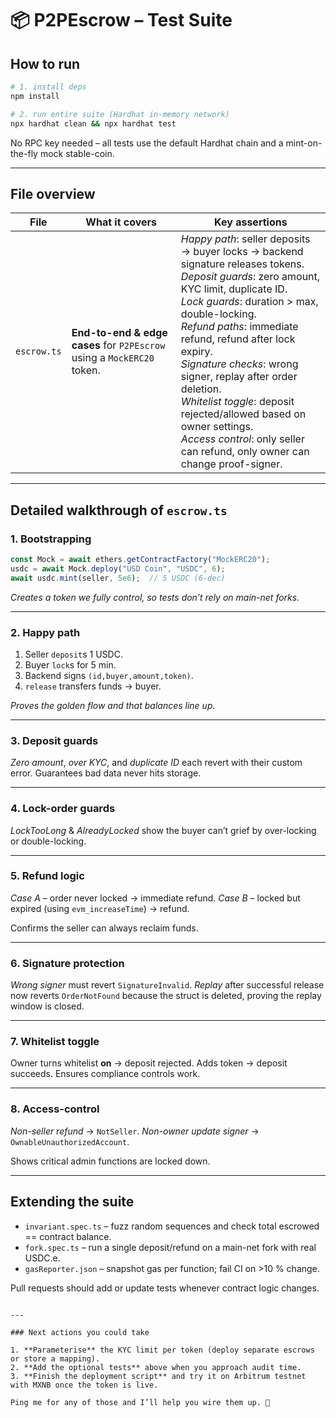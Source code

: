 # 📦 P2PEscrow – Test Suite

## How to run

```bash
# 1. install deps
npm install

# 2. run entire suite (Hardhat in-memory network)
npx hardhat clean && npx hardhat test
````

No RPC key needed – all tests use the default Hardhat chain and a
mint-on-the-fly mock stable-coin.

---

## File overview

| File        | What it covers                                                         | Key assertions                                                                                                                                                                                                                                                                                                                                                                                                                                                                           |
| ----------- | ---------------------------------------------------------------------- | ---------------------------------------------------------------------------------------------------------------------------------------------------------------------------------------------------------------------------------------------------------------------------------------------------------------------------------------------------------------------------------------------------------------------------------------------------------------------------------------- |
| `escrow.ts` | **End-to-end & edge cases** for `P2PEscrow` using a `MockERC20` token. | *Happy path*: seller deposits → buyer locks → backend signature releases tokens.<br>*Deposit guards*: zero amount, KYC limit, duplicate ID.<br>*Lock guards*: duration > max, double-locking.<br>*Refund paths*: immediate refund, refund after lock expiry.<br>*Signature checks*: wrong signer, replay after order deletion.<br>*Whitelist toggle*: deposit rejected/allowed based on owner settings.<br>*Access control*: only seller can refund, only owner can change proof-signer. |

---

## Detailed walkthrough of `escrow.ts`

### 1. **Bootstrapping**

```typescript
const Mock = await ethers.getContractFactory("MockERC20");
usdc = await Mock.deploy("USD Coin", "USDC", 6);
await usdc.mint(seller, 5e6);  // 5 USDC (6-dec)
```

*Creates a token we fully control, so tests don’t rely on main-net forks.*

---

### 2. **Happy path**

1. Seller `deposit`s 1 USDC.
2. Buyer `lock`s for 5 min.
3. Backend signs `(id,buyer,amount,token)`.
4. `release` transfers funds → buyer.

*Proves the golden flow and that balances line up.*

---

### 3. **Deposit guards**

*Zero amount*, *over KYC*, and *duplicate ID* each revert with their custom error.
Guarantees bad data never hits storage.

---

### 4. **Lock-order guards**

*LockTooLong* & *AlreadyLocked* show the buyer can’t grief by over-locking
or double-locking.

---

### 5. **Refund logic**

*Case A* – order never locked → immediate refund.
*Case B* – locked but expired (using `evm_increaseTime`) → refund.

Confirms the seller can always reclaim funds.

---

### 6. **Signature protection**

*Wrong signer* must revert `SignatureInvalid`.
*Replay* after successful release now reverts `OrderNotFound`
because the struct is deleted, proving the replay window is closed.

---

### 7. **Whitelist toggle**

Owner turns whitelist **on** → deposit rejected.
Adds token → deposit succeeds.
Ensures compliance controls work.

---

### 8. **Access-control**

*Non-seller refund* → `NotSeller`.
*Non-owner update signer* → `OwnableUnauthorizedAccount`.

Shows critical admin functions are locked down.

---

## Extending the suite

* `invariant.spec.ts` – fuzz random sequences and check total escrowed == contract balance.
* `fork.spec.ts` – run a single deposit/refund on a main-net fork with real USDC.e.
* `gasReporter.json` – snapshot gas per function; fail CI on >10 % change.

Pull requests should add or update tests whenever contract logic changes.

```

---

### Next actions you could take

1. **Parameterise** the KYC limit per token (deploy separate escrows or store a mapping).  
2. **Add the optional tests** above when you approach audit time.  
3. **Finish the deployment script** and try it on Arbitrum testnet with MXNB once the token is live.

Ping me for any of those and I’ll help you wire them up. 🚀
